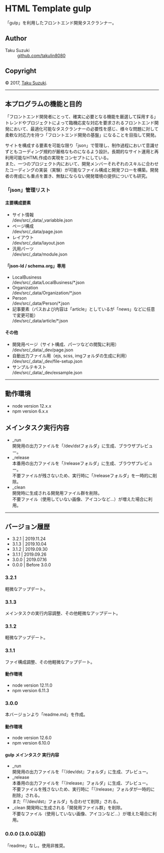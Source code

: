 # HTML Template gulp
「gulp」を利用したフロントエンド開発タスクランナー。

## Author
<dl>
	<dt>Taku Suzuki</dt>
	<dd><a href="https://github.com/takulin8080">github.com/takulin8080</a></dd>
</dl>

## Copyright
&copy; 2017, <a href="https://github.com/takulin8080">Taku Suzuki</a>.

---

## 本プログラムの機能と目的
「フロントエンド開発者にとって、確実に必要となる機能を厳選して採用する」  
トレンドやプロジェクトによって臨機応変な対応を要求されるフロントエンド開発において、最適化可能なタスクランナーの必要性を感じ、様々な問題に対して柔軟な対応力を持つ「フロントエンド開発の基盤」になることを目指して開発。  

サイトを構成する要素を可能な限り「json」で管理し、制作過程において意識せずともコーディング規約が厳格なものになるよう設計。長期的なサイト運用と再利用可能なHTML作成の実現をコンセプトにしている。  
また、一つのプロジェクト内において、開発メンバーそれぞれのスキルに合わせたコーディングの実装（実験）が可能なファイル構成と開発フローを構築。開発者の育成にも重点を置き、無駄にならない開発環境の提供についても研究。

### 「json」管理リスト

#### 主要構成要素
- サイト情報  
/dev/src/_data/_variabble.json
- ページ構成  
/dev/src/_data/page.json
- レイアウト  
/dev/src/_data/layout.json
- 汎用パーツ  
/dev/src/_data/module.json

#### 「json-ld / schema.org」専用
- LocalBusiness  
/dev/src/_data/LocalBusiness/*.json
- Organization  
/dev/src/_data/Organization/*.json
- Person  
/dev/src/_data/Person/*.json
- 記事要素（パスおよび内容は「article」としているが「news」などに任意で変更可能）  
/dev/src/_data/article/*.json

#### その他
- 開発用ページ（サイト構成、パーツなどの閲覧に利用）  
/dev/src/_data/_dev/page.json
- 自動出力ファイル用（ejs, scss, imgフォルダの生成に利用）  
/dev/src/_data/_dev/file-setup.json
- サンプルテキスト  
/dev/src/_data/_dev/exsample.json

---

## 動作環境
- node version 12.x.x
- npm version 6.x.x

## メインタスク実行内容

- _run  
開発用の出力ファイルを「/dev/dstフォルダ」に生成、ブラウザプレビュー。
- _release  
本番用の出力ファイルを「/releaseフォルダ」に生成、ブラウザプレビュー。  
不要ファイルが残さないため、実行時に「/releaseフォルダ」を一時的に削除。
- _clean  
開発時に生成される開発用ファイル群を削除。  
不要ファイル（使用していない画像、アイコンなど...）が増えた場合に利用。

---

## バージョン履歴
- 3.2.1 | 2019.11.24
- 3.1.3 | 2019.10.04
- 3.1.2 | 2019.09.30
- 3.1.1 | 2019.09.26
- 3.0.0 | 2019.07.16
- 0.0.0 | Before 3.0.0

### 3.2.1
軽微なアップデート。

### 3.1.3
メインタスクの実行内容調整、その他軽微なアップデート。

### 3.1.2
軽微なアップデート。

### 3.1.1
ファイ構成調整、その他軽微なアップデート。

#### 動作環境
- node version 12.11.0
- npm version 6.11.3

### 3.0.0
本バージョンより「readme.md」を作成。

#### 動作環境
- node version 12.6.0
- npm version 6.10.0

#### gulp メインタスク 実行内容
- _run  
開発用の出力ファイルを「『/dev/dst』フォルダ」に生成、プレビュー。
- _release  
本番用の出力ファイルを「『/release』フォルダ」に生成、プレビュー。  
不要ファイルを残さないため、実行時に「『/release』フォルダが一時的に削除」される。  
また「『/dev/dst』フォルダ」も合わせて削除」される。
- _clean
開発時に生成される「開発用ファイル群」を削除。  
不要なファイル（使用していない画像、アイコンなど...）が増えた場合に利用。

### 0.0.0 (3.0.0以前)
「readme」なし。使用非推奨。
